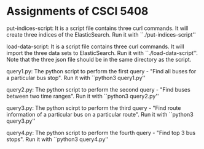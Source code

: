 # Assignments of CSCI 5408

put-indices-script: It is a script file contains three curl commands. It will create three indices of the ElasticSearch. Run it with ``./put-indices-script''

load-data-script: It is a script file contains three curl commands. It will import the three data sets to ElasticSearch. Run it with ``./load-data-script''. Note that the three json file should be in the same directory as the script.

query1.py: The python script to perform the first query - "Find all buses for a particular bus stop". Run it with ``python3 query1.py''

query2.py: The python script to perform the second query - "Find buses between two time ranges". Run it with ``python3 query2.py''

query3.py: The python scirpt to perform the third query - "Find route information of a particular bus on a particular route". Run it with ``python3 query3.py''

query4.py: The python script to perform the fourth query - "Find top 3 bus stops". Run it with ``python3 query4.py''
